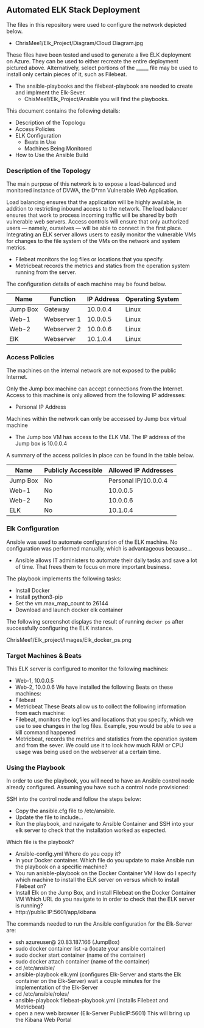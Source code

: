 ## Automated ELK Stack Deployment

The files in this repository were used to configure the network depicted below.

- ChrisMee1/Elk_Project/Diagram/Cloud Diagram.jpg

These files have been tested and used to generate a live ELK deployment on Azure. They can be used to either recreate the entire deployment pictured above. Alternatively, select portions of the _____ file may be used to install only certain pieces of it, such as Filebeat.

- The ansible-playbooks and the filebeat-playbook are needed to create and implment the Elk-Sever. 
   - ChisMee1/Elk_Project/Ansible you will find the playbooks.

This document contains the following details:
- Description of the Topologu
- Access Policies
- ELK Configuration
  - Beats in Use
  - Machines Being Monitored
- How to Use the Ansible Build


### Description of the Topology

The main purpose of this network is to expose a load-balanced and monitored instance of DVWA, the D*mn Vulnerable Web Application.

Load balancing ensures that the application will be highly available, in addition to restricting inbound access to the network.
The load balancer ensures that work to process incoming traffic will be shared by both vulnerable web servers. Access controls will ensure that only authorized users — namely, ourselves — will be able to connect in the first place.
Integrating an ELK server allows users to easily monitor the vulnerable VMs for changes to the file system of the VMs on the network and system metrics.
- Filebeat monitors the log files or locations that you specify.
- Metricbeat records the metrics and statics from the operation system running from the server.

The configuration details of each machine may be found below.

| Name     | Function   | IP Address | Operating System |
|----------|------------|------------|------------------|
| Jump Box | Gateway    | 10.0.0.4   | Linux            |
| Web-1    | Webserver 1| 10.0.0.5   | Linux            |
| Web-2    | Webserver 2| 10.0.0.6   | Linux            |
| ElK      | Webserver  | 10.1.0.4   | Linux            |

### Access Policies

The machines on the internal network are not exposed to the public Internet. 

Only the Jump box machine can accept connections from the Internet. Access to this machine is only allowed from the following IP addresses:
- Personal IP Address
       
Machines within the network can only be accessed by Jump box virtual machine
- The Jump box VM has access to the ELK VM. The IP address of the Jump box is 10.0.0.4

A summary of the access policies in place can be found in the table below.

| Name     | Publicly Accessible | Allowed IP Addresses   |
|----------|---------------------|------------------------|
| Jump Box | No                  | Personal IP/10.0.0.4|
|   Web-1  | No                  | 10.0.0.5               |
|   Web-2  | No                  | 10.0.0.6               |
|   ELK    | No                  | 10.1.0.4               |


### Elk Configuration

Ansible was used to automate configuration of the ELK machine. No configuration was performed manually, which is advantageous because...
- Ansible allows IT administers to automate their daily tasks and save a lot of time. That frees them to focus on more important business.
 
The playbook implements the following tasks:
- Install Docker
- Install python3-pip
- Set the vm.max_map_count to 26144
- Download and launch docker elk container

The following screenshot displays the result of running `docker ps` after successfully configuring the ELK instance.

ChrisMee1/Elk_project/Images/Elk_docker_ps.png

### Target Machines & Beats
This ELK server is configured to monitor the following machines:
- Web-1, 10.0.0.5
- Web-2, 10.0.0.6
We have installed the following Beats on these machines:
- Filebeat
- Metricbeat
These Beats allow us to collect the following information from each machine:
- Filebeat, monitors the logfiles and locations that you specify, which we use to see changes in the log files. Example, you would be able to see a kill command happened
- Metricbeat, records the metrics and statistics from the operation system and from the sever. We could use it to look how much RAM or CPU usage was being used on the webserver at a certain time.
### Using the Playbook
In order to use the playbook, you will need to have an Ansible control node already configured. Assuming you have such a control node provisioned: 

SSH into the control node and follow the steps below:
- Copy the ansible.cfg file to /etc/ansible.
- Update the  file to include...
- Run the playbook, and navigate to Ansible Container and SSH into your elk server to check that the installation worked as expected.

Which file is the playbook?
- Ansible-config.yml
 Where do you copy it?
- In your Docker container.
Which file do you update to make Ansible run the playbook on a specific machine? 
- You run anisble-playbook on the Docker Container VM
How do I specify which machine to install the ELK server on versus which to install Filebeat on?
- Install Elk on the Jump Box, and install Filebeat on the Docker Container VM
Which URL do you navigate to in order to check that the ELK server is running?
- http://public IP:5601/app/kibana

The commands needed to run the Ansible configuration for the Elk-Server are:
* ssh azureuser@ 20.83.187.166 (JumpBox)
* sudo docker container list -a (locate your ansible container)
* sudo docker start container (name of the container)
* sudo docker attach container (name of the container)
* cd /etc/ansible/
* ansible-playbook elk.yml (configures Elk-Server and starts the Elk container on the Elk-Server) wait a couple minutes for the implementation of the Elk-Server
* cd /etc/ansible/roles/
* ansible-playbook filebeat-playbook.yml (installs Filebeat and Metricbeat)
* open a new web browser (Elk-Server PublicIP:5601) This will bring up the Kibana Web Portal

